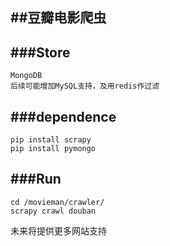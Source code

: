 ##豆瓣电影爬虫
-----------------------------------
###Store
-----------------------------------
    MongoDB
    后续可能增加MySQL支持，及用redis作过滤
###dependence
-----------------------------------
    pip install scrapy
    pip install pymongo
###Run
-----------------------------------
    cd /movieman/crawler/
    scrapy crawl douban

未来将提供更多网站支持
